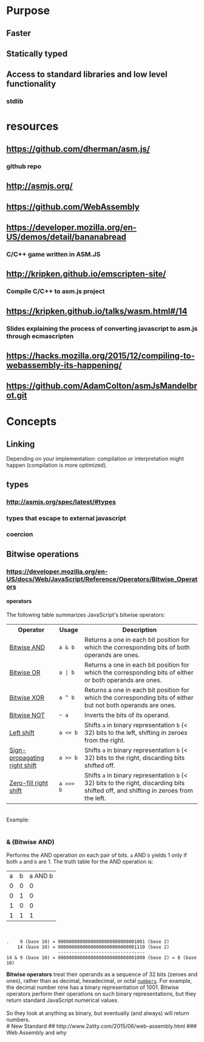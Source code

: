 # Purpose
## Faster
## Statically typed
## Access to standard libraries and low level functionality
### stdlib
# resources
## https://github.com/dherman/asm.js/
### github repo
## http://asmjs.org/
## https://github.com/WebAssembly
## https://developer.mozilla.org/en-US/demos/detail/bananabread
### C/C++ game written in ASM.JS
## http://kripken.github.io/emscripten-site/
### Compile C/C++ to asm.js project
## https://kripken.github.io/talks/wasm.html#/14
### Slides explaining the process of converting javascript to asm.js through ecmascripten
## https://hacks.mozilla.org/2015/12/compiling-to-webassembly-its-happening/
## https://github.com/AdamColton/asmJsMandelbrot.git
# Concepts
## Linking
Depending on your implementation: compilation or interpretation might happen (compilation is more optimized).
## types
### http://asmjs.org/spec/latest/#types
### types that escape to external javascript
### coercion
## Bitwise operations
### https://developer.mozilla.org/en-US/docs/Web/JavaScript/Reference/Operators/Bitwise_Operators
#### operators
<p>The following table summarizes JavaScript&apos;s bitwise operators:</p><table class="standard-table"><tbody><tr><th>Operator</th><th>Usage</th><th>Description</th></tr><tr><td><a href="https://developer.mozilla.org/en-US/docs/Web/JavaScript/Reference/Operators/Bitwise_Operators#Bitwise_AND">Bitwise AND</a></td><td><code>a &amp; b</code></td><td>Returns a one in each bit position for which the corresponding bits of both operands are ones.</td></tr><tr><td><a href="https://developer.mozilla.org/en-US/docs/Web/JavaScript/Reference/Operators/Bitwise_Operators#Bitwise_OR">Bitwise OR</a></td><td><code>a | b</code></td><td>Returns a one in each bit position for which the corresponding bits of either or both operands are ones.</td></tr><tr><td><a href="https://developer.mozilla.org/en-US/docs/Web/JavaScript/Reference/Operators/Bitwise_Operators#Bitwise_XOR">Bitwise XOR</a></td><td><code>a ^ b</code></td><td>Returns a one in each bit position for which the corresponding bits of either but not both operands are ones.</td></tr><tr><td><a href="https://developer.mozilla.org/en-US/docs/Web/JavaScript/Reference/Operators/Bitwise_Operators#Bitwise_NOT">Bitwise NOT</a></td><td><code>~ a</code></td><td>Inverts the bits of its operand.</td></tr><tr><td><a href="https://developer.mozilla.org/en-US/docs/Web/JavaScript/Reference/Operators/Bitwise_Operators#Left_shift">Left shift</a></td><td><code>a &lt;&lt; b</code></td><td>Shifts&#xA0;<code>a</code>&#xA0;in binary representation&#xA0;<code>b</code>&#xA0;(&lt; 32) bits to the left, shifting in zeroes from the right.</td></tr><tr><td><a href="https://developer.mozilla.org/en-US/docs/Web/JavaScript/Reference/Operators/Bitwise_Operators#Right_shift">Sign-propagating right shift</a></td><td><code>a &gt;&gt; b</code></td><td>Shifts&#xA0;<code>a</code>&#xA0;in binary representation&#xA0;<code>b</code>&#xA0;(&lt; 32) bits to the right, discarding bits shifted off.</td></tr><tr><td><a href="https://developer.mozilla.org/en-US/docs/Web/JavaScript/Reference/Operators/Bitwise_Operators#Unsigned_right_shift">Zero-fill right shift</a></td><td><code>a &gt;&gt;&gt; b</code></td><td>Shifts&#xA0;<code>a</code>&#xA0;in binary representation&#xA0;<code>b</code>&#xA0;(&lt; 32) bits to the right, discarding bits shifted off, and shifting in zeroes from the left.</td></tr></tbody></table><br><div>Example:</div><div><br></div><div><h3 id="(Bitwise_AND)"><a name="Bitwise_AND">&amp; (Bitwise AND)</a></h3><p>Performs the AND operation on each pair of bits.&#xA0;<code>a</code>&#xA0;AND&#xA0;<code>b</code>&#xA0;yields 1 only if both&#xA0;<code>a</code>&#xA0;and&#xA0;<code>b</code>&#xA0;are 1. The truth table for the AND operation is:</p><table class="standard-table"><tbody><tr><td class="header">a</td><td class="header">b</td><td class="header">a AND b</td></tr><tr><td>0</td><td>0</td><td>0</td></tr><tr><td>0</td><td>1</td><td>0</td></tr><tr><td>1</td><td>0</td><td>0</td></tr><tr><td>1</td><td>1</td><td>1<br></td></tr></tbody></table><br></div><div><pre class=" language-html" data-number=""><code class=" language-html">.    9 (base 10) = 00000000000000000000000000001001 (base 2)
    14 (base 10) = 00000000000000000000000000001110 (base 2)
                   --------------------------------
14 &amp; 9 (base 10) = 00000000000000000000000000001000 (base 2) = 8 (base 10)</code></pre></div>
<strong>Bitwise operators</strong><span>&#xA0;treat their operands as a sequence of 32 bits (zeroes and ones), rather than as decimal, hexadecimal, or octal&#xA0;</span><code><a href="https://developer.mozilla.org/en-US/docs/Web/JavaScript/Reference/Global_Objects/Number" title="/en-US/docs/JavaScript/Reference/Global_Objects/Number">numbers</a></code><span>. For example, the decimal number nine has a binary representation of 1001. Bitwise operators perform their operations on such binary representations, but they return standard JavaScript numerical values.</span><div><span><br></span></div><div><span>So they look at anything as binary, but eventually (and always) will return numbers.</span></div>
# New Standard
## http://www.2ality.com/2015/06/web-assembly.html
### Web Assembly and why
